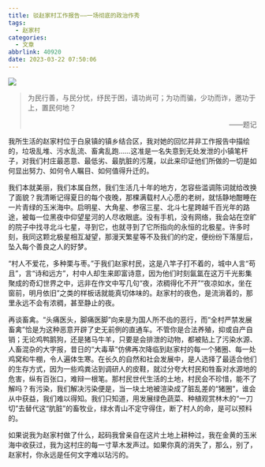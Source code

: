 ```yaml
---
title: 驳赵家村工作报告——一场彻底的政治作秀
tags:
  - 赵家村
categories:
  - 文章
abbrlink: 40920
date: 2023-03-22 07:50:06
---
```


![](https://cdn.jsdelivr.net/gh/fktoday/images@main/HEXO/zhaoj.jpeg)

> 为民行善，与民分忧，纾民于困，请功尚可；为功而骗，少功而诈，邀功于上，置民何地？
>
> <div style="text-align: right">——题记</div>

我所生活的赵家村位于白泉镇的镇乡结合区，我对她的回忆并非工作报告中描绘的，垃圾乱堆、污水乱流、畜禽乱跑……这准是一名失意到无处发泄的小镇笔杆子，对我们村庄最恶意、最低劣、最肮脏的污蔑，以此来印证他们所做的一切是如何显出努力、如何令人瞩目、如何值得升迁的。

我们本就美丽，我们本属自然，我们生活几十年的地方，怎容些滥调陈词就给改换了面貌？我清晰记得夏日的每个夜晚，那棵满载村人心愿的老树，就恬静地酣睡在一片青绿的玉米海中。启明星、大角星、参宿三星、北斗七星跨越千百光年的路途，被每一位黑夜中仰望星河的人尽收眼底。没有手机，没有网络，我会站在空旷的院子中找寻北斗七星，寻到它，也就寻到了它所指向的永恒的北极星。许多时刻，我同这颗北极星相互凝望，那漫天繁星等不及我们的约定，便纷纷下落屋后，坠入每个善良之人的好梦。

“村人不爱花，多种栗与枣。”于我们赵家村民，这是八竿子打不着的，城中人言“苟且”，言“诗和远方”，村中人却生来即富诗意，因为他们时刻氤氲在这万千光影集聚成的奇幻世界之中，远非在作文中写几句“夜，浓稠得化不开”“夜凉如水，坐在窗前，明月依旧”之类的样板话就能真切体味的。赵家村的夜色，是流淌着的，那里永远不会有浓稠，甚至静止的夜。

再谈畜禽。“头痛医头，脚痛医脚”向来是为国人所不齿的恶行，而“全村严禁发展畜禽”恰是为这种恶意开辟了史无前例的直通车。不管你是合法养殖，抑或自产自销；无论鸡鸭鹅狗，还是猪马牛羊，只要是会排泄的动物，都被贴上了污染水源、人畜混杂的大字报，昔日的“大毒草”仿佛再次降临到赵家村的每一个猪圈、每一处鸡窝和牛棚，令人遍体生寒。在长久的自然和社会发展中，是人选择了最适合他们的生存方式，因为一些鸡粪沾到调研人的皮鞋，就过分夸大村民和牲畜对水源地的危害，纵有百张口，难辩一根笔。那村民世代生活的土地，村民会不珍惜，能不了解吗？有污染，我们解决污染便是，当一块土地被渲染成了脏乱差的“猪圈”，谁会从中获益，我们难以得知。我们只知道，用发展绿色蔬菜、种植观赏林木的“一刀切”去替代这“肮脏”的畜牧业，绿水青山不定守得住，断了村人的命，是可以预料的。

如果说我为赵家村做了什么，起码我曾亲自在这片土地上耕种过，我在金黄的玉米海中收获过，我为这村庄的每一寸草木发声过。如果你真的消失了，那么，别了，赵家村，你永远是任何文字难以玷污的。
